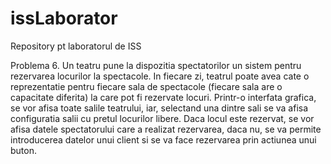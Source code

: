 # issLaborator
Repository pt laboratorul de ISS

Problema 6.
  Un teatru pune la dispozitia spectatorilor un sistem pentru rezervarea locurilor la spectacole. In fiecare zi, teatrul poate avea cate o reprezentatie pentru fiecare sala de spectacole (fiecare sala are o capacitate diferita) la care pot fi rezervate locuri. Printr-o interfata grafica, se vor afisa toate salile teatrului, iar, selectand una dintre sali se va afisa configuratia salii cu pretul locurilor libere. Daca locul este rezervat, se vor afisa datele spectatorului care a realizat rezervarea, daca nu, se va permite introducerea datelor unui client si se va face rezervarea prin actiunea unui buton.
